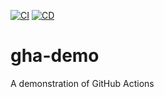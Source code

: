 [![CI](https://github.com/fwilhelm92/gha-demo/actions/workflows/ci.yml/badge.svg)](https://github.com/fwilhelm92/gha-demo/actions/workflows/ci.yml)
[![CD](https://github.com/fwilhelm92/gha-demo/actions/workflows/cd.yml/badge.svg)](https://github.com/fwilhelm92/gha-demo/actions/workflows/cd.yml)
# gha-demo
A demonstration of GitHub Actions
